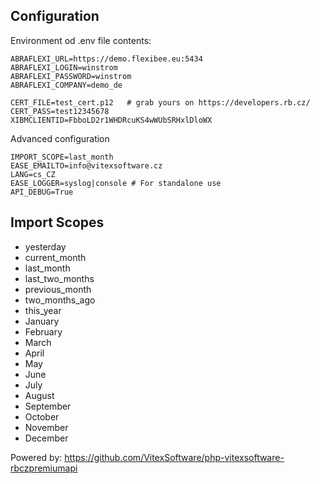 




Configuration
-------------

Environment od .env file contents:

```
ABRAFLEXI_URL=https://demo.flexibee.eu:5434
ABRAFLEXI_LOGIN=winstrom
ABRAFLEXI_PASSWORD=winstrom
ABRAFLEXI_COMPANY=demo_de

CERT_FILE=test_cert.p12   # grab yours on https://developers.rb.cz/
CERT_PASS=test12345678      
XIBMCLIENTID=FbboLD2r1WHDRcuKS4wWUbSRHxlDloWX
```


Advanced configuration

```
IMPORT_SCOPE=last_month
EASE_EMAILTO=info@vitexsoftware.cz
LANG=cs_CZ
EASE_LOGGER=syslog|console # For standalone use
API_DEBUG=True
```

Import Scopes
-------------

  * yesterday
  * current_month
  * last_month
  * last_two_months
  * previous_month
  * two_months_ago
  * this_year
  * January
  * February
  * March
  * April
  * May
  * June
  * July
  * August
  * September
  * October
  * November
  * December



Powered by: https://github.com/VitexSoftware/php-vitexsoftware-rbczpremiumapi

